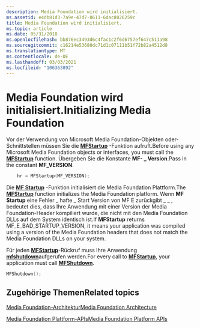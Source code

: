 ```yaml
---
description: Media Foundation wird initialisiert.
ms.assetid: e4db81d3-7a9e-47d7-8611-6dac8026259c
title: Media Foundation wird initialisiert.
ms.topic: article
ms.date: 05/31/2018
ms.openlocfilehash: bb876ec3493d6c4fac1c2f6d6757ef647c511a98
ms.sourcegitcommit: c16214e53680dc71d1c07111b51f72b82a4512d8
ms.translationtype: MT
ms.contentlocale: de-DE
ms.lasthandoff: 03/03/2021
ms.locfileid: "106363892"
---
```

# <a name="initializing-media-foundation"></a><span data-ttu-id="3cc39-103">Media Foundation wird initialisiert.</span><span class="sxs-lookup"><span data-stu-id="3cc39-103">Initializing Media Foundation</span></span>

<span data-ttu-id="3cc39-104">Vor der Verwendung von Microsoft Media Foundation-Objekten oder-Schnittstellen müssen Sie die [**MFStartup**](/windows/desktop/api/mfapi/nf-mfapi-mfstartup) -Funktion aufruft.</span><span class="sxs-lookup"><span data-stu-id="3cc39-104">Before using any Microsoft Media Foundation objects or interfaces, you must call the [**MFStartup**](/windows/desktop/api/mfapi/nf-mfapi-mfstartup) function.</span></span> <span data-ttu-id="3cc39-105">Übergeben Sie die Konstante **MF- \_ Version**.</span><span class="sxs-lookup"><span data-stu-id="3cc39-105">Pass in the constant **MF\_VERSION**.</span></span>


```C++
    hr = MFStartup(MF_VERSION);
```



<span data-ttu-id="3cc39-106">Die [**MF Startup**](/windows/desktop/api/mfapi/nf-mfapi-mfstartup) -Funktion initialisiert die Media Foundation Plattform.</span><span class="sxs-lookup"><span data-stu-id="3cc39-106">The [**MFStartup**](/windows/desktop/api/mfapi/nf-mfapi-mfstartup) function initializes the Media Foundation platform.</span></span> <span data-ttu-id="3cc39-107">Wenn **MF Startup** eine Fehler \_ hafte \_ Start Version von MF E zurückgibt \_ \_ , bedeutet dies, dass Ihre Anwendung mit einer Version der Media Foundation-Header kompiliert wurde, die nicht mit den Media Foundation DLLs auf dem System identisch ist.</span><span class="sxs-lookup"><span data-stu-id="3cc39-107">If **MFStartup** returns MF\_E\_BAD\_STARTUP\_VERSION, it means your application was compiled using a version of the Media Foundation headers that does not match the Media Foundation DLLs on your system.</span></span>

<span data-ttu-id="3cc39-108">Für jeden [**MFStartup**](/windows/desktop/api/mfapi/nf-mfapi-mfstartup)-Rückruf muss Ihre Anwendung [**mfshutdown**](/windows/desktop/api/mfapi/nf-mfapi-mfshutdown)aufgerufen werden.</span><span class="sxs-lookup"><span data-stu-id="3cc39-108">For every call to [**MFStartup**](/windows/desktop/api/mfapi/nf-mfapi-mfstartup), your application must call [**MFShutdown**](/windows/desktop/api/mfapi/nf-mfapi-mfshutdown).</span></span>


```C++
MFShutdown();
```



## <a name="related-topics"></a><span data-ttu-id="3cc39-109">Zugehörige Themen</span><span class="sxs-lookup"><span data-stu-id="3cc39-109">Related topics</span></span>

<dl> <dt>

[<span data-ttu-id="3cc39-110">Media Foundation-Architektur</span><span class="sxs-lookup"><span data-stu-id="3cc39-110">Media Foundation Architecture</span></span>](media-foundation-architecture.md)
</dt> <dt>

[<span data-ttu-id="3cc39-111">Media Foundation Plattform-APIs</span><span class="sxs-lookup"><span data-stu-id="3cc39-111">Media Foundation Platform APIs</span></span>](media-foundation-platform-apis.md)
</dt> </dl>

 

 




